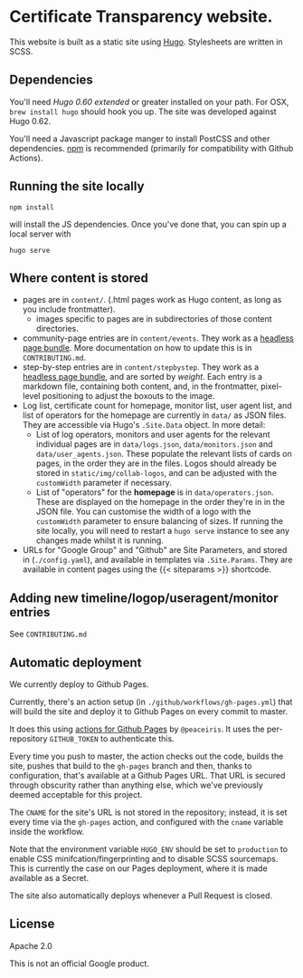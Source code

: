# Certificate Transparency website.

This website is built as a static site using [Hugo][hugo]. Stylesheets are written in SCSS.

## Dependencies

You'll need _Hugo 0.60 extended_ or greater installed on your path. For OSX, `brew install hugo` should hook you up. The site was developed against Hugo 0.62.

You'll need a Javascript package manger to install PostCSS and other dependencies. [npm][npm] is recommended (primarily for compatibility with Github Actions).

## Running the site locally

    npm install

will install the JS dependencies. Once you've done that, you can spin up a local server with

    hugo serve

## Where content is stored

* pages are in `content/`. (.html pages work as Hugo content, as long as you include frontmatter).
  * images specific to pages are in subdirectories of those content directories.
* community-page entries are in `content/events`. They work as a [headless page bundle][headless_bundle]. More documentation on how to update this is in `CONTRIBUTING.md`.
* step-by-step entries are in `content/stepbystep`. They work as a [headless page bundle][headless_bundle], and are sorted by _weight_. Each entry is a markdown file, containing both content, and, in the frontmatter, pixel-level positioning to adjust the boxouts to the image.
* Log list, certificate count for homepage, monitor list, user agent list, and list of operators for the homepage are currently in `data/` as JSON files. They are accessible via Hugo's `.Site.Data` object. In more detail:
  * List of log operators, monitors and user agents for the relevant individual pages are in `data/logs.json`, `data/monitors.json` and `data/user_agents.json`. These populate the relevant lists of cards on pages, in the order they are in the files. Logos should already be stored in `static/img/collab-logos`, and can be adjusted with the `customWidth` parameter if necessary. 
  * List of "operators" for the **homepage** is in `data/operators.json`. These are displayed on the homepage in the order they're in in the JSON file. You can customise the width of a logo with the `customWidth` parameter to ensure balancing of sizes. If running the site locally, you will need to restart a `hugo serve` instance to see any changes made whilst it is running.
* URLs for "Google Group" and "Github" are Site Parameters, and stored in (`./config.yaml`), and available in templates via `.Site.Params`. They are available in content pages using the {{< siteparams >}} shortcode.

## Adding new timeline/logop/useragent/monitor entries

See `CONTRIBUTING.md`

## Automatic deployment

We currently deploy to Github Pages.

Currently, there's an action setup (in `./github/workflows/gh-pages.yml`) that will build the site and deploy it to Github Pages on every commit to master.

It does this using [actions for Github Pages][actions] by `@peaceiris`. It uses the per-repository `GITHUB_TOKEN` to authenticate this.

Every time you push to master, the action checks out the code, builds the site, pushes that build to the `gh-pages` branch and then, thanks to configuration, that's available at a Github Pages URL. That URL is secured through obscurity rather than anything else, which we've previously deemed acceptable for this project.

The `CNAME` for the site's URL is not stored in the repository; instead, it is set every time via the `gh-pages` action, and configured with the `cname` variable inside the workflow.

Note that the environment variable `HUGO_ENV` should be set to `production` to enable CSS minifcation/fingerprinting and to disable SCSS sourcemaps. This is currently the case on our Pages deployment, where it is made available as a Secret.

The site also automatically deploys whenever a Pull Request is closed.

[hugo]: https://gohugo.io
[npm]: https://www.npmjs.com
[headless_bundle]: https://gohugo.io/content-management/page-bundles/#headless-bundle
[actions]: https://github.com/peaceiris/actions-gh-pages

## License

Apache 2.0

This is not an official Google product.